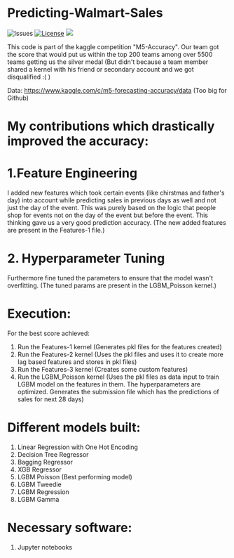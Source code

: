 # Predicting-Walmart-Sales

![Issues](https://img.shields.io/github/issues/shlok-sethia/Walmart-Forecasting)
[![License](https://img.shields.io/github/license/shlok-sethia/Walmart-Forecasting)](https://github.com/shlok-sethia/Walmart-Forecasting/blob/master/LICENSE)
![](https://img.shields.io/github/repo-size/shlok-sethia/Walmart-Forecasting.svg?label=Repo%20size&style=flat-square)&nbsp;

This code is part of the kaggle competition "M5-Accuracy". Our team got the score that would put us within the top 200 teams among over 5500 teams getting us the silver medal (But didn't because a team member shared a kernel with his friend or secondary account and we got disqualified :(  )

Data: https://www.kaggle.com/c/m5-forecasting-accuracy/data (Too big for Github)

# My contributions which drastically improved the accuracy:
# 1.Feature Engineering
I added new features which took certain events (like chirstmas and father's day) into account while predicting sales in previous days as well and not just the
day of the event. This was purely based on the logic that people shop for events not on the day of the event but before the event. This thinking gave us a very good prediction accuracy. (The new added features are present in the Features-1 file.)

# 2. Hyperparameter Tuning
Furthermore fine tuned the parameters to ensure that the model wasn't overfitting. (The tuned params are present in the LGBM_Poisson kernel.)

# Execution:
For the best score achieved:
1. Run the Features-1 kernel (Generates pkl files for the features created)
2. Run the Features-2 kernel (Uses the pkl files and uses it to create more lag based features and stores in pkl files)
3. Run the Features-3 kernel (Creates some custom features)
4. Run the LGBM_Poisson kernel (Uses the pkl files as data input to train LGBM model on the features in them. The hyperparameters are optimized. Generates the submission file which has the predictions of sales for next 28 days)

# Different models built:
1. Linear Regression with One Hot Encoding
2. Decision Tree Regressor
3. Bagging Regressor
4. XGB Regressor
5. LGBM Poisson (Best performing model)
6. LGBM Tweedie
7. LGBM Regression
8. LGBM Gamma

# Necessary software: 
1. Jupyter notebooks
